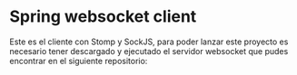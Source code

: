 # Spring websocket client
Este es el cliente con Stomp y SockJS, para poder lanzar este proyecto es necesario tener descargado y ejecutado el servidor websocket que pudes encontrar en el siguiente repositorio:

